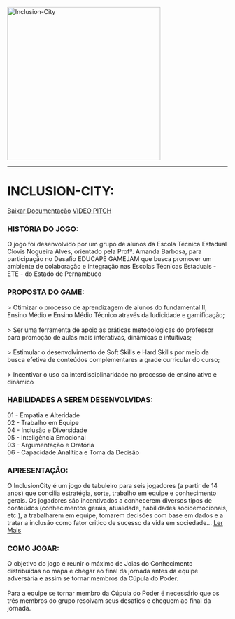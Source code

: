 <p align="left">
  <img src="https://i.ibb.co/F55XKXk/Untitled-1.png" width="350" title="Inclusion-City">
</p>
<hr>

<h1>INCLUSION-CITY:</h1>

 <a href="arquivos/212B5EFA-78B7-49D2-B5C8-F7C5AB20463D.pdf" download="Documentação">Baixar Documentação</a>
 <a href="https://www.youtube.com/watch?v=giLykxkCyFI" >VIDEO PITCH</a>

<h3>HISTÓRIA DO JOGO:</h3>
<p>
O jogo foi desenvolvido por um grupo de alunos da
Escola Técnica Estadual Clovis Nogueira Alves, orientado
pela Profª. Amanda Barbosa, para participação no
Desafio EDUCAPE GAMEJAM que busca promover um
ambiente de colaboração e integração nas Escolas
Técnicas Estaduais - ETE - do Estado de Pernambuco
</p>
<h3>PROPOSTA DO GAME:</h3>
<p>
> Otimizar o processo de aprendizagem de alunos do
fundamental II, Ensino Médio e Ensino Médio Técnico
através da ludicidade e gamificação;<br><br>
> Ser uma ferramenta de apoio as práticas metodologicas do
professor para promoção de aulas mais interativas,
dinâmicas e intuitivas;<br><br>
> Estimular o desenvolvimento de Soft Skills e Hard Skills por
meio da busca efetiva de conteúdos complementares a
grade curricular do curso;<br><br>
> Incentivar o uso da interdisciplinaridade no processo de
ensino ativo e dinâmico
</p>
<h3>HABILIDADES A SEREM DESENVOLVIDAS:</h3>
<p>
01 - Empatia e Alteridade<br>
02 - Trabalho em Equipe<br>
04 - Inclusão e Diversidade<br>
05 - Inteligência Emocional<br>
03 - Argumentação e Oratória<br>
06 - Capacidade Analítica e Toma da Decisão
</p>
<h3>APRESENTAÇÃO:</h3>
<p>
O InclusionCity é um jogo de tabuleiro para seis
jogadores (a partir de 14 anos) que concilia estratégia,
sorte, trabalho em equipe e conhecimento gerais.
Os jogadores são incentivados a conhecerem diversos
tipos de conteúdos (conhecimentos gerais, atualidade,
habilidades socioemocionais, etc.), a trabalharem em
equipe, tomarem decisões com base em dados e a tratar
a inclusão como fator critico de sucesso da vida em
sociedade...  <a href="arquivos/212B5EFA-78B7-49D2-B5C8-F7C5AB20463D.pdf" download="Documentação">Ler Mais</a>

</p>
<h3>COMO JOGAR:</h3>
<p>
O objetivo do jogo é reunir o máximo de Joias do Conhecimento
distribuídas no mapa e chegar ao final da jornada antes da equipe
adversária e assim se tornar membros da Cúpula do Poder.<br><br>
Para a equipe se tornar membro da Cúpula do Poder é necessário
que os três membros do grupo resolvam seus desafios e cheguem
ao final da jornada.
</p>


